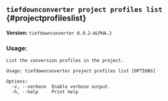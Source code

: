 ## `tiefdownconverter project profiles list` {#projectprofileslist}

**Version:** `tiefdownconverter 0.9.2-ALPHA.2`

### Usage:
```
List the conversion profiles in the project.

Usage: tiefdownconverter project profiles list [OPTIONS]

Options:
  -v, --verbose  Enable verbose output.
  -h, --help     Print help
```

